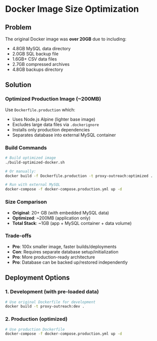 # Docker Image Size Optimization

## Problem
The original Docker image was **over 20GB** due to including:
- 4.8GB MySQL data directory
- 2.0GB SQL backup file  
- 1.6GB+ CSV data files
- 2.7GB compressed archives
- 4.8GB backups directory

## Solution

### Optimized Production Image (~200MB)
Use `Dockerfile.production` which:
- Uses Node.js Alpine (lighter base image)
- Excludes large data files via `.dockerignore`
- Installs only production dependencies
- Separates database into external MySQL container

### Build Commands

```bash
# Build optimized image
./build-optimized-docker.sh

# Or manually:
docker build -f Dockerfile.production -t proxy-outreach:optimized .

# Run with external MySQL
docker-compose -f docker-compose.production.yml up -d
```

### Size Comparison
- **Original**: 20+ GB (with embedded MySQL data)
- **Optimized**: ~200MB (application only)
- **Total Stack**: ~1GB (app + MySQL container + data volume)

### Trade-offs
- **Pro**: 100x smaller image, faster builds/deployments
- **Con**: Requires separate database setup/initialization
- **Pro**: More production-ready architecture
- **Pro**: Database can be backed up/restored independently

## Deployment Options

### 1. Development (with pre-loaded data)
```bash
# Use original Dockerfile for development
docker build -t proxy-outreach:dev .
```

### 2. Production (optimized)
```bash
# Use production Dockerfile  
docker-compose -f docker-compose.production.yml up -d
```
